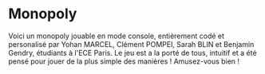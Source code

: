 # Monopoly

Voici un monopoly jouable en mode console, entièrement codé et personalisé par Yohan MARCEL, Clément POMPEI, Sarah BLIN et Benjamin Gendry, étudiants à l'ECE Paris.
Le jeu est a la porté de tous, intuitif et a été pensé pour jouer de la plus simple des manières !
Amusez-vous bien !
